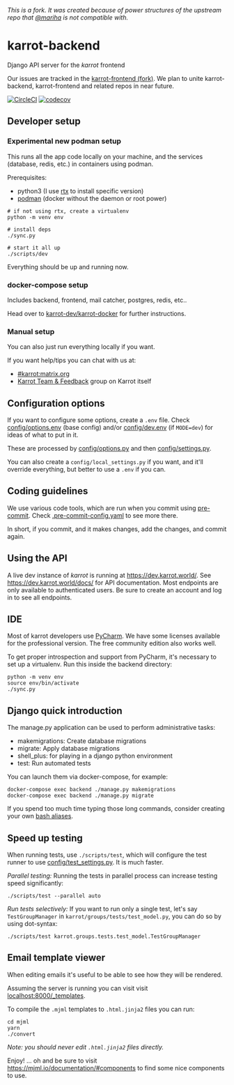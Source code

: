 _This is a fork. It was created because of power structures of the upstream repo that [@mariha](https://github.com/mariha) is not compatible with._

# karrot-backend

Django API server for the _karrot_ frontend

Our issues are tracked in the [karrot-frontend (fork)](https://github.com/mariha/karrot-frontend/issues). We plan to unite karrot-backend, karrot-frontend and related repos in near future.

[![CircleCI](https://circleci.com/gh/karrot-dev/karrot-backend/tree/master.svg?style=svg)](https://circleci.com/gh/karrot-dev/karrot-backend/tree/master)
[![codecov](https://codecov.io/gh/karrot-dev/karrot-backend/branch/master/graph/badge.svg?token=U2gJZBxdkU)](https://codecov.io/gh/karrot-dev/karrot-backend)

## Developer setup

### Experimental new podman setup

This runs all the app code locally on your machine, and the services (database, redis, etc.) in containers using podman.

Prerequisites:
- python3 (I use [rtx](https://github.com/jdxcode/rtx) to install specific version)
- [podman](https://podman.io/) (docker without the daemon or root power)

```commandline
# if not using rtx, create a virtualenv
python -m venv env

# install deps
./sync.py

# start it all up
./scripts/dev
```

Everything should be up and running now.

### docker-compose setup

Includes backend, frontend, mail catcher, postgres, redis, etc..

Head over to [karrot-dev/karrot-docker](https://github.com/karrot-dev/karrot-docker) for further instructions.

### Manual setup

You can also just run everything locally if you want.

If you want help/tips you can chat with us at:
- [#karrot:matrix.org](https://matrix.to/#/#karrot:matrix.org)
- [Karrot Team & Feedback](https://karrot.world/#/groupPreview/191) group on Karrot itself

## Configuration options

If you want to configure some options, create a `.env` file. Check [config/options.env](config/options.env) (base config) and/or [config/dev.env](config/dev.env) (if `MODE=dev`) for ideas of what to put in it.

These are processed by [config/options.py](config/options.py) and then [config/settings.py](config/settings.py).

You can also create a `config/local_settings.py` if you want, and it'll override everything, but better to use a `.env` if you can.

## Coding guidelines

We use various code tools, which are run when you commit using [pre-commit](https://pre-commit.com/). Check [.pre-commit-config.yaml](.pre-commit-config.yaml) to see more there.

In short, if you commit, and it makes changes, add the changes, and commit again.

## Using the API

A live dev instance of _karrot_ is running at https://dev.karrot.world/. See https://dev.karrot.world/docs/ for API documentation. Most endpoints are only available to authenticated users. Be sure to create an account and log in to see all endpoints.

## IDE

Most of karrot developers use [PyCharm](https://www.jetbrains.com/pycharm/download/). We have some licenses available for the professional version. The free community edition also works well.

To get proper introspection and support from PyCharm, it's necessary to set up a virtualenv. Run this inside the backend directory:

```
python -m venv env
source env/bin/activate
./sync.py
```

## Django quick introduction

The manage.py application can be used to perform administrative tasks:

  - makemigrations: Create database migrations
  - migrate: Apply database migrations
  - shell\_plus: for playing in a django python environment
  - test: Run automated tests

You can launch them via docker-compose, for example:

```
docker-compose exec backend ./manage.py makemigrations
docker-compose exec backend ./manage.py migrate
```

If you spend too much time typing those long commands, consider creating your own [bash aliases](https://askubuntu.com/questions/17536/how-do-i-create-a-permanent-bash-alias).


## Speed up testing

When running tests, use `./scripts/test`, which will configure the test runner to use [config/test_settings.py](config/test_settings.py). It is much faster.

*Parallel testing:* Running the tests in parallel process can increase testing speed significantly:

```
./scripts/test --parallel auto
```

*Run tests selectively:* If you want to run only a single test, let's say
`TestGroupManager` in `karrot/groups/tests/test_model.py`, you can do so by
using dot-syntax:

```
./scripts/test karrot.groups.tests.test_model.TestGroupManager
```

## Email template viewer

When editing emails it's useful to be able to see how they will be rendered.

Assuming the server is running you can visit visit [localhost:8000/\_templates](http://localhost:8000/_templates).

To compile the `.mjml` templates to `.html.jinja2` files you can run:
```
cd mjml
yarn
./convert
```

_Note: you should never edit `.html.jinja2` files directly._

Enjoy! ... oh and be sure to visit https://mjml.io/documentation/#components to find some nice components to use.
